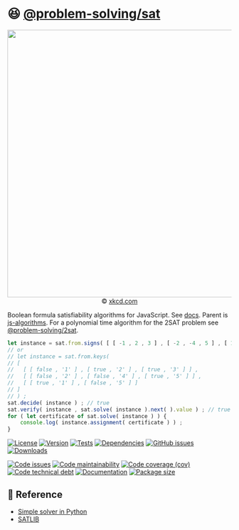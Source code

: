 :satisfied: [@problem-solving/sat](https://computational-problem-solving.github.io/sat)
==

<p align="center">
<a href="https://xkcd.com/1801">
<img src="https://imgs.xkcd.com/comics/decision_paralysis.png" width="600">
</a><br/>
© <a href="https://xkcd.com">xkcd.com</a>
</p>

Boolean formula satisfiability algorithms for JavaScript.
See [docs](https://computational-problem-solving.github.io/sat).
Parent is [js-algorithms](https://github.com/make-github-pseudonymous-again/js-algorithms).
For a polynomial time algorithm for the 2SAT problem see
[@problem-solving/2sat](https://github.com/computational-problem-solving/2sat).

```js
let instance = sat.from.signs( [ [ -1 , 2 , 3 ] , [ -2 , -4 , 5 ] , [ 1 , -5 ] ] ) ;
// or
// let instance = sat.from.keys(
// [
//   [ [ false , '1' ] , [ true , '2' ] , [ true , '3' ] ] ,
//   [ [ false , '2' ] , [ false , '4' ] , [ true , '5' ] ] ,
//   [ [ true , '1' ] , [ false , '5' ] ]
// ]
// ) ;
sat.decide( instance ) ; // true
sat.verify( instance , sat.solve( instance ).next( ).value ) ; // true
for ( let certificate of sat.solve( instance ) ) {
    console.log( instance.assignment( certificate ) ) ;
}
```

[![License](https://img.shields.io/github/license/computational-problem-solving/sat.svg)](https://raw.githubusercontent.com/computational-problem-solving/sat/main/LICENSE)
[![Version](https://img.shields.io/npm/v/@problem-solving/sat.svg)](https://www.npmjs.org/package/@problem-solving/sat)
[![Tests](https://img.shields.io/github/workflow/status/computational-problem-solving/sat/ci:test?event=push&label=tests)](https://github.com/computational-problem-solving/sat/actions/workflows/ci:test.yml?query=branch:main)
[![Dependencies](https://img.shields.io/librariesio/github/computational-problem-solving/sat.svg)](https://github.com/computational-problem-solving/sat/network/dependencies)
[![GitHub issues](https://img.shields.io/github/issues/computational-problem-solving/sat.svg)](https://github.com/computational-problem-solving/sat/issues)
[![Downloads](https://img.shields.io/npm/dm/@problem-solving/sat.svg)](https://www.npmjs.org/package/@problem-solving/sat)

[![Code issues](https://img.shields.io/codeclimate/issues/computational-problem-solving/sat.svg)](https://codeclimate.com/github/computational-problem-solving/sat/issues)
[![Code maintainability](https://img.shields.io/codeclimate/maintainability/computational-problem-solving/sat.svg)](https://codeclimate.com/github/computational-problem-solving/sat/trends/churn)
[![Code coverage (cov)](https://img.shields.io/codecov/c/gh/computational-problem-solving/sat/main.svg)](https://codecov.io/gh/computational-problem-solving/sat)
[![Code technical debt](https://img.shields.io/codeclimate/tech-debt/computational-problem-solving/sat.svg)](https://codeclimate.com/github/computational-problem-solving/sat/trends/technical_debt)
[![Documentation](https://computational-problem-solving.github.io/sat/badge.svg)](https://computational-problem-solving.github.io/sat/source.html)
[![Package size](https://img.shields.io/bundlephobia/minzip/@problem-solving/sat)](https://bundlephobia.com/result?p=@problem-solving/sat)

## :scroll: Reference

  - [Simple solver in Python](http://sahandsaba.com/understanding-sat-by-implementing-a-simple-sat-solver-in-python.html)
  - [SATLIB](http://www.cs.ubc.ca/~hoos/SATLIB/benchm.html)
